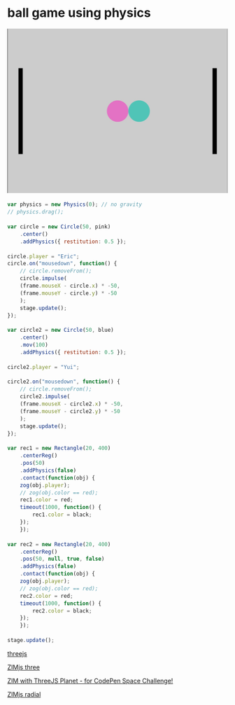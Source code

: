 # ball game using physics
![(2019.10.17)](Images/(2019.10.17).jpg)
```js
var physics = new Physics(0); // no gravity
// physics.drag();

var circle = new Circle(50, pink)
    .center()
    .addPhysics({ restitution: 0.5 });

circle.player = "Eric";
circle.on("mousedown", function() {
    // circle.removeFrom();
    circle.impulse(
    (frame.mouseX - circle.x) * -50,
    (frame.mouseY - circle.y) * -50
    );
    stage.update();
});

var circle2 = new Circle(50, blue)
    .center()
    .mov(100)
    .addPhysics({ restitution: 0.5 });

circle2.player = "Yui";

circle2.on("mousedown", function() {
    // circle.removeFrom();
    circle2.impulse(
    (frame.mouseX - circle2.x) * -50,
    (frame.mouseY - circle2.y) * -50
    );
    stage.update();
});

var rec1 = new Rectangle(20, 400)
    .centerReg()
    .pos(50)
    .addPhysics(false)
    .contact(function(obj) {
    zog(obj.player);
    // zog(obj.color == red);
    rec1.color = red;
    timeout(1000, function() {
        rec1.color = black;
    });
    });

var rec2 = new Rectangle(20, 400)
    .centerReg()
    .pos(50, null, true, false)
    .addPhysics(false)
    .contact(function(obj) {
    zog(obj.player);
    // zog(obj.color == red);
    rec2.color = red;
    timeout(1000, function() {
        rec2.color = black;
    });
    });

stage.update();
```

[threejs](https://threejs.org/)

[ZIMjs three](https://zimjs.com/three/)

[ZIM with ThreeJS Planet - for CodePen Space Challenge!](https://codepen.io/zimjs/pen/qGPVqO)

[ZIMjs radial](https://zimjs.com/ten/radial.html)